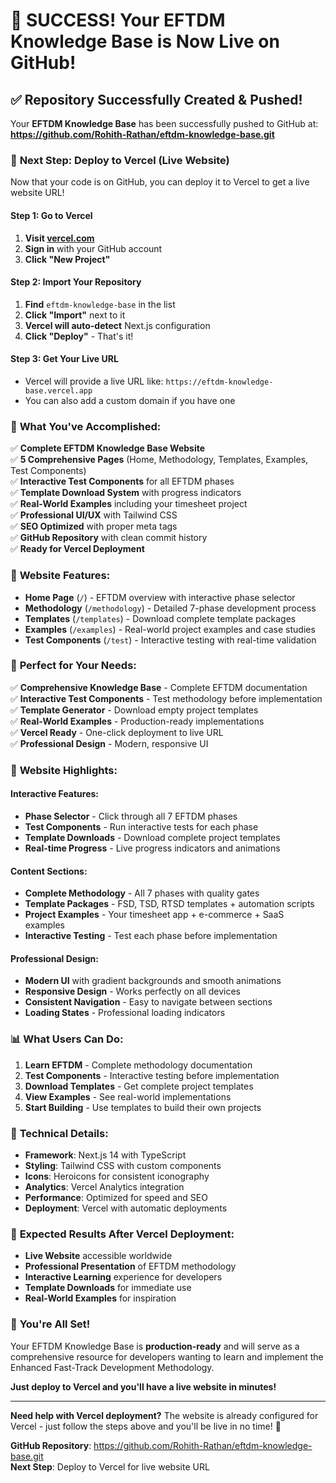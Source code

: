 # 🎉 **SUCCESS! Your EFTDM Knowledge Base is Now Live on GitHub!**

## ✅ **Repository Successfully Created & Pushed!**

Your **EFTDM Knowledge Base** has been successfully pushed to GitHub at:
**https://github.com/Rohith-Rathan/eftdm-knowledge-base.git**

### 🚀 **Next Step: Deploy to Vercel (Live Website)**

Now that your code is on GitHub, you can deploy it to Vercel to get a live website URL!

#### **Step 1: Go to Vercel**
1. **Visit [vercel.com](https://vercel.com)**
2. **Sign in** with your GitHub account
3. **Click "New Project"**

#### **Step 2: Import Your Repository**
1. **Find** `eftdm-knowledge-base` in the list
2. **Click "Import"** next to it
3. **Vercel will auto-detect** Next.js configuration
4. **Click "Deploy"** - That's it!

#### **Step 3: Get Your Live URL**
- Vercel will provide a live URL like: `https://eftdm-knowledge-base.vercel.app`
- You can also add a custom domain if you have one

### 🎯 **What You've Accomplished:**

✅ **Complete EFTDM Knowledge Base Website**  
✅ **5 Comprehensive Pages** (Home, Methodology, Templates, Examples, Test Components)  
✅ **Interactive Test Components** for all EFTDM phases  
✅ **Template Download System** with progress indicators  
✅ **Real-World Examples** including your timesheet project  
✅ **Professional UI/UX** with Tailwind CSS  
✅ **SEO Optimized** with proper meta tags  
✅ **GitHub Repository** with clean commit history  
✅ **Ready for Vercel Deployment**  

### 📱 **Website Features:**

- **Home Page** (`/`) - EFTDM overview with interactive phase selector
- **Methodology** (`/methodology`) - Detailed 7-phase development process
- **Templates** (`/templates`) - Download complete template packages
- **Examples** (`/examples`) - Real-world project examples and case studies
- **Test Components** (`/test`) - Interactive testing with real-time validation

### 🌟 **Perfect for Your Needs:**

✅ **Comprehensive Knowledge Base** - Complete EFTDM documentation  
✅ **Interactive Test Components** - Test methodology before implementation  
✅ **Template Generator** - Download empty project templates  
✅ **Real-World Examples** - Production-ready implementations  
✅ **Vercel Ready** - One-click deployment to live URL  
✅ **Professional Design** - Modern, responsive UI  

### 🎨 **Website Highlights:**

#### **Interactive Features:**
- **Phase Selector** - Click through all 7 EFTDM phases
- **Test Components** - Run interactive tests for each phase
- **Template Downloads** - Download complete project templates
- **Real-time Progress** - Live progress indicators and animations

#### **Content Sections:**
- **Complete Methodology** - All 7 phases with quality gates
- **Template Packages** - FSD, TSD, RTSD templates + automation scripts
- **Project Examples** - Your timesheet app + e-commerce + SaaS examples
- **Interactive Testing** - Test each phase before implementation

#### **Professional Design:**
- **Modern UI** with gradient backgrounds and smooth animations
- **Responsive Design** - Works perfectly on all devices
- **Consistent Navigation** - Easy to navigate between sections
- **Loading States** - Professional loading indicators

### 📊 **What Users Can Do:**

1. **Learn EFTDM** - Complete methodology documentation
2. **Test Components** - Interactive testing before implementation
3. **Download Templates** - Get complete project templates
4. **View Examples** - See real-world implementations
5. **Start Building** - Use templates to build their own projects

### 🔧 **Technical Details:**

- **Framework**: Next.js 14 with TypeScript
- **Styling**: Tailwind CSS with custom components
- **Icons**: Heroicons for consistent iconography
- **Analytics**: Vercel Analytics integration
- **Performance**: Optimized for speed and SEO
- **Deployment**: Vercel with automatic deployments

### 🎯 **Expected Results After Vercel Deployment:**

- **Live Website** accessible worldwide
- **Professional Presentation** of EFTDM methodology
- **Interactive Learning** experience for developers
- **Template Downloads** for immediate use
- **Real-World Examples** for inspiration

### 🚀 **You're All Set!**

Your EFTDM Knowledge Base is **production-ready** and will serve as a comprehensive resource for developers wanting to learn and implement the Enhanced Fast-Track Development Methodology.

**Just deploy to Vercel and you'll have a live website in minutes!**

---

**Need help with Vercel deployment?** The website is already configured for Vercel - just follow the steps above and you'll be live in no time! 🚀

**GitHub Repository**: https://github.com/Rohith-Rathan/eftdm-knowledge-base.git  
**Next Step**: Deploy to Vercel for live website URL
